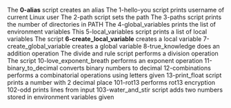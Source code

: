 The **0-alias** script creates an alias
The 1-hello-you script prints username of current Linux user
The 2-path script sets the path
The 3-paths script prints the number of directories in PATH
The 4-global_variables prints the list of environment variables
This 5-local_variables script prints a list of local variables
The script **6-create_local_variable** creates a local variable
7-create_global_variable creates a global variable
8-true_knowledge does an addition operation
The divide and rule script performs a division operation
The script 10-love_exponent_breath performs an exponent operation
11-binary_to_decimal converts binary numbers to decimal
12-combinations performs a combinatorial operations using letters given
13-print_float script prints a number with 2 decimal place
101-rot13 performs rot13 encryption
102-odd prints lines from input
103-water_and_stir script adds two numbers stored in environment variables given
